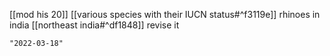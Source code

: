 [[mod his 20]]
[[various species with their IUCN status#^f3119e]] rhinoes in india
[[northeast india#^df1848]] revise it

```query 2021-12-30 21:14
"2022-03-18"
```
